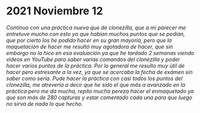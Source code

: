 # 2021 Noviembre 12

*Continuo con una práctica nueva que de clonezilla, que a mi parecer me entretuve mucho con esto ya que habían muchos puntos que se pedían, que por cierto los he podido hacer en su gran mayoría, pero que la maquetación de hacer me resultó muy agotadora de hacer, que sin embargo no la hice en esa evaluación ya que he tardado 2 semanas viendo videos en YouTube para saber varias comandos del clonezilla y poder hacer varios puntos de la práctica. Por lo general me resulto muy útil de hacer pero estresante a la vez, ya que se acercaba la fecha de exámen sin saber como sería. Pude hacer la práctica con casi todos los puntos del clonezilla, me atrevería a decir que he sido el que más a avanzado en la práctica pero me da mucha, repito mucha pereza hacer el enmaquetado ya que son más de 280 capturas y estar comentado cada una para que luego no sirva de nada lo que hecho.*